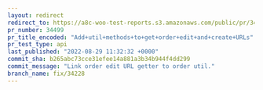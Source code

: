 ```yaml
---
layout: redirect
redirect_to: https://a8c-woo-test-reports.s3.amazonaws.com/public/pr/34499/api/index.html
pr_number: 34499
pr_title_encoded: "Add+util+methods+to+get+order+edit+and+create+URLs"
pr_test_type: api
last_published: "2022-08-29 11:32:32 +0000"
commit_sha: b265abc73cce31efee14a881a3b34b944f4dd299
commit_message: "Link order edit URL getter to order util."
branch_name: fix/34228
---
```

